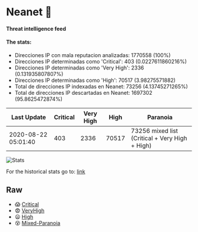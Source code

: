 # Neanet :hocho:
#### Threat intelligence feed
#### The stats:

- Direcciones IP con mala reputacion analizadas: 1770558 (100%)
- Direcciones IP determinadas como 'Critical':  403 (0.0227611860216%)
- Direcciones IP determinadas como 'Very High':  2336 (0.131935807807%)
- Direcciones IP determinadas como 'High':  70517 (3.98275571882)
- Total de direcciones IP indexadas en Neanet:  73256 (4.13745271265%)
- Total de direcciones IP descartadas en Neanet:  1697302 (95.8625472874%)

| Last Update | Critical | Very High | High | Paranoia |
| --- | --- | --- | --- | --- |
| 2020-08-22 05:01:40 | 403 | 2336 | 70517 | 73256 mixed list (Critical + Very High + High)|

![Stats](https://docs.google.com/spreadsheets/d/e/2PACX-1vSnaNMIXVabIpDJjufMlzH7poXnshF3mgd8Is1g9ytUEzVsP5my4Trn8f-xkoLLQ38xpL3HtmUexLo6/pubchart?oid=501124687&format=image)

For the historical stats go to: [link](/stats.csv)
## Raw
- :scream: [Critical](https://raw.githubusercontent.com/JavaGarcia/Neanet/master/blacklists/neanet_critical.txt)
- :fearful: [VeryHigh](https://raw.githubusercontent.com/JavaGarcia/Neanet/master/blacklists/neanet_veryHigh.txtt)
- :frowning: [High](https://raw.githubusercontent.com/JavaGarcia/Neanet/master/blacklists/neanet_high.txt)
- :dizzy_face: [Mixed-Paranoia](https://raw.githubusercontent.com/JavaGarcia/Neanet/master/blacklists/neanet_all.txt)







































































































































































































































































































































































